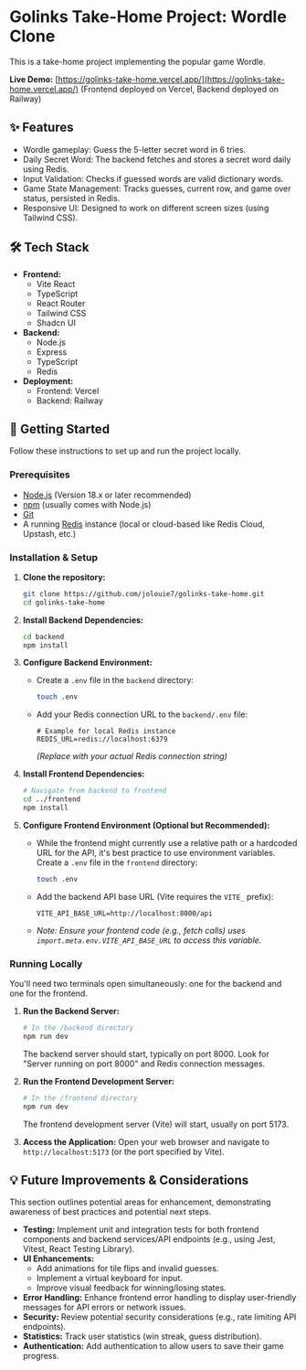 # Golinks Take-Home Project: Wordle Clone

This is a take-home project implementing the popular game Wordle.

**Live Demo:** [https://golinks-take-home.vercel.app/](https://golinks-take-home.vercel.app/) (Frontend deployed on Vercel, Backend deployed on Railway)

## ✨ Features

- Wordle gameplay: Guess the 5-letter secret word in 6 tries.
- Daily Secret Word: The backend fetches and stores a secret word daily using Redis.
- Input Validation: Checks if guessed words are valid dictionary words.
- Game State Management: Tracks guesses, current row, and game over status, persisted in Redis.
- Responsive UI: Designed to work on different screen sizes (using Tailwind CSS).

## 🛠️ Tech Stack

- **Frontend:**
  - Vite React
  - TypeScript
  - React Router
  - Tailwind CSS
  - Shadcn UI
- **Backend:**
  - Node.js
  - Express
  - TypeScript
  - Redis
- **Deployment:**
  - Frontend: Vercel
  - Backend: Railway

## 🚀 Getting Started

Follow these instructions to set up and run the project locally.

### Prerequisites

- [Node.js](https://nodejs.org/) (Version 18.x or later recommended)
- [npm](https://www.npmjs.com/) (usually comes with Node.js)
- [Git](https://git-scm.com/)
- A running [Redis](https://redis.io/docs/getting-started/installation/) instance (local or cloud-based like Redis Cloud, Upstash, etc.)

### Installation & Setup

1.  **Clone the repository:**

    ```bash
    git clone https://github.com/jolouie7/golinks-take-home.git
    cd golinks-take-home
    ```

2.  **Install Backend Dependencies:**

    ```bash
    cd backend
    npm install
    ```

3.  **Configure Backend Environment:**

    - Create a `.env` file in the `backend` directory:
      ```bash
      touch .env
      ```
    - Add your Redis connection URL to the `backend/.env` file:
      ```env
      # Example for local Redis instance
      REDIS_URL=redis://localhost:6379
      ```
      _(Replace with your actual Redis connection string)_

4.  **Install Frontend Dependencies:**

    ```bash
    # Navigate from backend to frontend
    cd ../frontend
    npm install
    ```

5.  **Configure Frontend Environment (Optional but Recommended):**
    - While the frontend might currently use a relative path or a hardcoded URL for the API, it's best practice to use environment variables. Create a `.env` file in the `frontend` directory:
      ```bash
      touch .env
      ```
    - Add the backend API base URL (Vite requires the `VITE_` prefix):
      ```env
      VITE_API_BASE_URL=http://localhost:8000/api
      ```
    - _Note: Ensure your frontend code (e.g., fetch calls) uses `import.meta.env.VITE_API_BASE_URL` to access this variable._

### Running Locally

You'll need two terminals open simultaneously: one for the backend and one for the frontend.

1.  **Run the Backend Server:**

    ```bash
    # In the /backend directory
    npm run dev
    ```

    The backend server should start, typically on port 8000. Look for "Server running on port 8000" and Redis connection messages.

2.  **Run the Frontend Development Server:**

    ```bash
    # In the /frontend directory
    npm run dev
    ```

    The frontend development server (Vite) will start, usually on port 5173.

3.  **Access the Application:**
    Open your web browser and navigate to `http://localhost:5173` (or the port specified by Vite).

## 💡 Future Improvements & Considerations

This section outlines potential areas for enhancement, demonstrating awareness of best practices and potential next steps.

- **Testing:** Implement unit and integration tests for both frontend components and backend services/API endpoints (e.g., using Jest, Vitest, React Testing Library).
- **UI Enhancements:**
  - Add animations for tile flips and invalid guesses.
  - Implement a virtual keyboard for input.
  - Improve visual feedback for winning/losing states.
- **Error Handling:** Enhance frontend error handling to display user-friendly messages for API errors or network issues.
- **Security:** Review potential security considerations (e.g., rate limiting API endpoints).
- **Statistics:** Track user statistics (win streak, guess distribution).
- **Authentication:** Add authentication to allow users to save their game progress.
